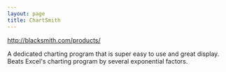 ```yaml
---
layout: page
title: ChartSmith
---
```


http://blacksmith.com/products/

A dedicated charting program that is super easy to use and great display. Beats Excel's charting program by several exponential factors.

